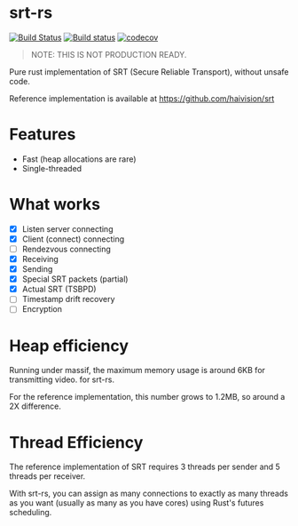 # srt-rs

[![Build Status](https://travis-ci.org/russelltg/srt-rs.svg?branch=master)](https://travis-ci.org/russelltg/srt-rs) [![Build status](https://ci.appveyor.com/api/projects/status/q0eu7a4mtunff041?svg=true)](https://ci.appveyor.com/project/GuapoTaco/srt-rs) [![codecov](https://codecov.io/gh/russelltg/srt-rs/branch/master/graph/badge.svg)](https://codecov.io/gh/russelltg/srt-rs)

> NOTE: THIS IS NOT PRODUCTION READY.

Pure rust implementation of SRT (Secure Reliable Transport), without unsafe code.

Reference implementation is available at https://github.com/haivision/srt

# Features

- Fast (heap allocations are rare)
- Single-threaded

# What works

- [x] Listen server connecting
- [x] Client (connect) connecting
- [ ] Rendezvous connecting
- [x] Receiving
- [x] Sending
- [x] Special SRT packets (partial)
- [x] Actual SRT (TSBPD)
- [ ] Timestamp drift recovery
- [ ] Encryption

# Heap efficiency

Running under massif, the maximum memory usage is around 6KB for transmitting video. for srt-rs.

For the reference implementation, this number grows to 1.2MB, so around a 2X difference. 

# Thread Efficiency

The reference implementation of SRT requires 3 threads per sender and 5 threads per receiver. 

With srt-rs, you can assign as many connections to exactly as many threads as you want (usually as many as you have cores) using
Rust's futures scheduling.



